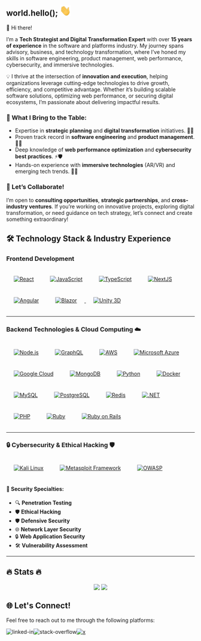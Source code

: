 ## world.hello(); <img src="https://raw.githubusercontent.com/ABSphreak/ABSphreak/master/gifs/Hi.gif" width="30px">

👋 Hi there! 

I’m a **Tech Strategist and Digital Transformation Expert** with over **15 years of experience** in the software and platforms industry. My journey spans advisory, business, and technology transformation, where I’ve honed my skills in software engineering, product management, web performance, cybersecurity, and immersive technologies.

💡 I thrive at the intersection of **innovation and execution**, helping organizations leverage cutting-edge technologies to drive growth, efficiency, and competitive advantage. Whether it’s building scalable software solutions, optimizing web performance, or securing digital ecosystems, I’m passionate about delivering impactful results.

### 🚀 What I Bring to the Table:
* Expertise in **strategic planning** and **digital transformation** initiatives. 🙎‍♂️
* Proven track record in **software engineering** and **product management**. 👨‍💻
* Deep knowledge of **web performance optimization** and **cybersecurity best practices**. ⚡🛡️
* Hands-on experience with **immersive technologies** (AR/VR) and emerging tech trends. 👨‍💻

### 🤝 Let’s Collaborate!
I’m open to **consulting opportunities**, **strategic partnerships**, and **cross-industry ventures**. If you’re working on innovative projects, exploring digital transformation, or need guidance on tech strategy, let’s connect and create something extraordinary!

## 🛠️ Technology Stack & Industry Experience

### Frontend Development
<div align="start">  
<a href="https://reactjs.org/" target="_blank"><img style="margin: 20px" src="https://profilinator.rishav.dev/skills-assets/react-original-wordmark.svg" alt="React" height="50" /></a>  
<a href="https://www.javascript.com/" target="_blank"><img style="margin: 20px" src="https://profilinator.rishav.dev/skills-assets/javascript-original.svg" alt="JavaScript" height="50" /></a>  
<a href="https://www.typescriptlang.org/" target="_blank"><img style="margin: 20px" src="https://profilinator.rishav.dev/skills-assets/typescript-original.svg" alt="TypeScript" height="50" /></a>  
<a href="https://nextjs.org/" target="_blank"><img style="margin: 20px" src="https://profilinator.rishav.dev/skills-assets/nextjs.png" alt="NextJS" height="50" /></a>  
<a href="https://angular.io/" target="_blank"><img style="margin: 20px" src="https://profilinator.rishav.dev/skills-assets/angularjs-original.svg" alt="Angular" height="50" /></a>
<a href="https://dotnet.microsoft.com/en-us/apps/aspnet/web-apps/blazor" target="_blank">
  <img style="margin: 20px" src="https://upload.wikimedia.org/wikipedia/commons/d/d0/Blazor.png" alt="Blazor" height="50" />
</a>
<a href="https://unity.com/" target="_blank"><img style="margin: 20px" src="https://profilinator.rishav.dev/skills-assets/unity.png" alt="Unity 3D" height="50" /></a>
</div>

---

### Backend Technologies & Cloud Computing ☁️
<div align="start">  
<a href="https://nodejs.org/" target="_blank"><img style="margin: 20px" src="https://profilinator.rishav.dev/skills-assets/nodejs-original-wordmark.svg" alt="Node.js" height="50" /></a>  
<a href="https://graphql.org/" target="_blank"><img style="margin: 20px" src="https://profilinator.rishav.dev/skills-assets/graphql.png" alt="GraphQL" height="50" /></a>  
<a href="https://aws.amazon.com/" target="_blank"><img style="margin: 20px" src="https://profilinator.rishav.dev/skills-assets/amazonwebservices-original-wordmark.svg" alt="AWS" height="50" /></a>  
<a href="https://azure.microsoft.com/" target="_blank">
  <img style="margin: 20px" src="https://upload.wikimedia.org/wikipedia/commons/a/a8/Microsoft_Azure_Logo.svg" alt="Microsoft Azure" height="50" />
</a>
<a href="https://cloud.google.com/" target="_blank"><img style="margin: 20px" src="https://profilinator.rishav.dev/skills-assets/google_cloud-icon.svg" alt="Google Cloud" height="50" /></a>  
<a href="https://www.mongodb.com/" target="_blank"><img style="margin: 20px" src="https://profilinator.rishav.dev/skills-assets/mongodb-original-wordmark.svg" alt="MongoDB" height="50" /></a>  
<a href="https://www.python.org/" target="_blank"><img style="margin: 20px" src="https://profilinator.rishav.dev/skills-assets/python-original.svg" alt="Python" height="50" /></a>   
<a href="https://www.docker.com/" target="_blank"><img style="margin: 20px" src="https://profilinator.rishav.dev/skills-assets/docker-original-wordmark.svg" alt="Docker" height="50" /></a>  
<a href="https://www.mysql.com/" target="_blank"><img style="margin: 20px" src="https://profilinator.rishav.dev/skills-assets/mysql-original-wordmark.svg" alt="MySQL" height="50" /></a>  
<a href="https://www.postgresql.org/" target="_blank"><img style="margin: 20px" src="https://profilinator.rishav.dev/skills-assets/postgresql-original-wordmark.svg" alt="PostgreSQL" height="50" /></a>  <a href="https://redis.io/" target="_blank"><img style="margin: 20px" src="https://upload.wikimedia.org/wikipedia/en/6/6b/Redis_Logo.svg" alt="Redis" height="50" /></a>  
<a href="https://dotnet.microsoft.com/" target="_blank"><img style="margin: 20px" src="https://profilinator.rishav.dev/skills-assets/dotnetcore.png" alt=".NET" height="50" /></a>
<a href="https://www.php.net/" target="_blank"><img style="margin: 20px" src="https://profilinator.rishav.dev/skills-assets/php-original.svg" alt="PHP" height="50" /></a>  
<a href="https://www.ruby-lang.org/" target="_blank"><img style="margin: 20px" src="https://profilinator.rishav.dev/skills-assets/ruby-original-wordmark.svg" alt="Ruby" height="50" /></a>
<a href="https://rubyonrails.org/" target="_blank"><img style="margin: 20px" src="https://profilinator.rishav.dev/skills-assets/rails-original-wordmark.svg" alt="Ruby on Rails" height="50" /></a>  
</div>

---

### 🔒 Cybersecurity & Ethical Hacking 🛡️
<div align="left">
<a href="https://www.kali.org/" target="_blank"><img style="margin: 20px" src="https://www.kali.org/images/kali-dragon-icon.svg" alt="Kali Linux" height="50" /></a>  
<a href="[https://www.metasploit.com/" target="_blank"><img style="margin: 20px" src="https://upload.wikimedia.org/wikipedia/commons/3/38/Metasploit_logo_and_wordmark.png" alt="Metasploit Framework" height="50" /></a>  
<a href="https://owasp.org/www-project-top-ten/" target="_blank"><img style="margin: 20px" src="https://owasp.org/assets/images/logo.png" alt="OWASP" height="50" /></a>  
</div>

#### 🔹 **Security Specialties:**
- 🔍 **Penetration Testing**
- 🛡️ **Ethical Hacking**  
- 🛡️ **Defensive Security**  
- 🌐 **Network Layer Security**   
- 🔒 **Web Application Security**  
- 🛠️ **Vulnerability Assessment**  

---

## 🔥 Stats 🔥

<div align="center">
  <img src="https://github-readme-stats.vercel.app/api/top-langs/?username=achris-alonzo30&layout=compact&hide_border=true&theme=transparent" align="center" />
  <img src="https://github-readme-streak-stats.herokuapp.com?user=achris-alonzo30&theme=transparent&hide_border=true" align="center" />
</div>  

## 🌐 Let's Connect!

Feel free to reach out to me through the following platforms:

[<img align="left" alt="linked-in" src="https://img.shields.io/badge/linkedin-%230077B5.svg?&style=for-the-badge&logo=linkedin&logoColor=white"/>](https://www.linkedin.com/in/ramizebian/)

[<img align="left" alt="stack-overflow" src="https://img.shields.io/badge/stack%20overflow-FE7A16?logo=stack-overflow&logoColor=white&style=for-the-badge" />](https://stackoverflow.com/users/6859050/rami-zebian)

<a href="https://x.com/ramizebian"> <img alt="x" src="https://img.shields.io/badge/x-%23000000.svg?&style=for-the-badge&logo=x&logoColor=white" /> </a>

